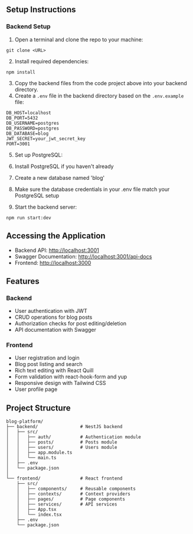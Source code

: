 ## Setup Instructions

### Backend Setup

1. Open a terminal and clone the repo to your machine:


```shellscript
git clone <URL>
```


2. Install required dependencies:


```shellscript
npm install
```

3. Copy the backend files from the code project above into your backend directory.
4. Create a `.env` file in the backend directory based on the `.env.example` file:


```plaintext
DB_HOST=localhost
DB_PORT=5432
DB_USERNAME=postgres
DB_PASSWORD=postgres
DB_DATABASE=blog
JWT_SECRET=your_jwt_secret_key
PORT=3001
```

5. Set up PostgreSQL:

1. Install PostgreSQL if you haven't already
2. Create a new database named 'blog'
3. Make sure the database credentials in your .env file match your PostgreSQL setup



6. Start the backend server:


```shellscript
npm run start:dev
```

## Accessing the Application

- Backend API: [http://localhost:3001](http://localhost:3001)
- Swagger Documentation: [http://localhost:3001/api-docs](http://localhost:3001/api-docs)
- Frontend: [http://localhost:3000](http://localhost:3000)


## Features

### Backend

- User authentication with JWT
- CRUD operations for blog posts
- Authorization checks for post editing/deletion
- API documentation with Swagger


### Frontend

- User registration and login
- Blog post listing and search
- Rich text editing with React Quill
- Form validation with react-hook-form and yup
- Responsive design with Tailwind CSS
- User profile page


## Project Structure

```plaintext
blog-platform/
├── backend/                # NestJS backend
│   ├── src/
│   │   ├── auth/           # Authentication module
│   │   ├── posts/          # Posts module
│   │   ├── users/          # Users module
│   │   ├── app.module.ts
│   │   └── main.ts
│   ├── .env
│   └── package.json
│
└── frontend/               # React frontend
    ├── src/
    │   ├── components/     # Reusable components
    │   ├── contexts/       # Context providers
    │   ├── pages/          # Page components
    │   ├── services/       # API services
    │   ├── App.tsx
    │   └── index.tsx
    ├── .env
    └── package.json
```